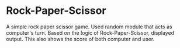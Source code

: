 # Rock-Paper-Scissor
A simple rock paper scissor game.
Used random module that acts as computer's turn. Based on the logic of Rock-Paper-Scissor, displayed output.
This also shows the score of both computer and user.
